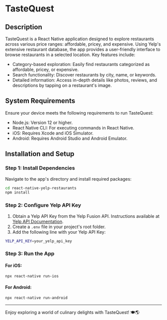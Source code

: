 # TasteQuest

## Description
TasteQuest is a React Native application designed to explore restaurants across various price ranges: affordable, pricey, and expensive. Using Yelp's extensive restaurant database, the app provides a user-friendly interface to browse restaurants in a selected location. Key features include:
- Category-based exploration: Easily find restaurants categorized as affordable, pricey, or expensive.
- Search functionality: Discover restaurants by city, name, or keywords.
- Detailed information: Access in-depth details like photos, reviews, and descriptions by tapping on a restaurant's image.

## System Requirements
Ensure your device meets the following requirements to run TasteQuest:
- Node.js: Version 12 or higher.
- React Native CLI: For executing commands in React Native.
- iOS: Requires Xcode and iOS Simulator.
- Android: Requires Android Studio and Android Emulator.

## Installation and Setup

### Step 1: Install Dependencies
Navigate to the app's directory and install required packages:
```bash
cd react-native-yelp-restaurants
npm install
```

### Step 2: Configure Yelp API Key
1. Obtain a Yelp API Key from the Yelp Fusion API. Instructions available at [Yelp API Documentation](https://www.yelp.com/developers/documentation/v3/authentication).
2. Create a `.env` file in your project's root folder.
3. Add the following line with your Yelp API Key:
```bash
YELP_API_KEY=your_yelp_api_key
```

### Step 3: Run the App
#### For iOS:
```bash
npx react-native run-ios
```

#### For Android:
```bash
npx react-native run-android
```

---

Enjoy exploring a world of culinary delights with TasteQuest! 🍽️🌎
